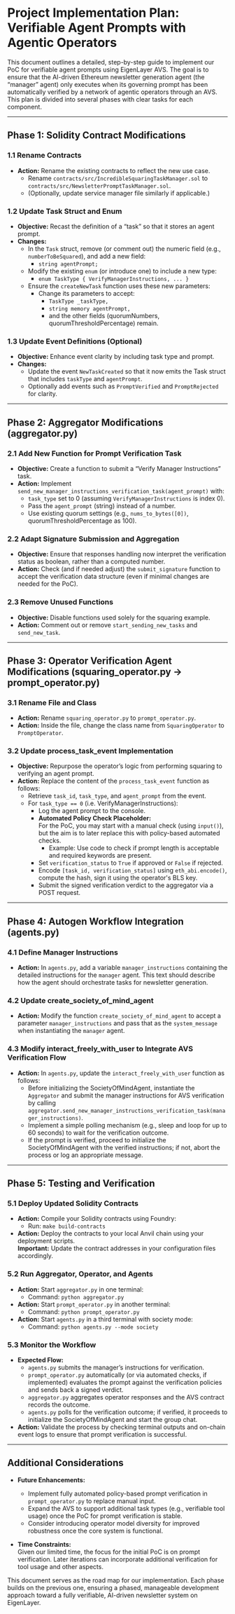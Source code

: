 # Project Implementation Plan: Verifiable Agent Prompts with Agentic Operators

This document outlines a detailed, step-by-step guide to implement our PoC for verifiable agent prompts using EigenLayer AVS. The goal is to ensure that the AI-driven Ethereum newsletter generation agent (the “manager” agent) only executes when its governing prompt has been automatically verified by a network of agentic operators through an AVS. This plan is divided into several phases with clear tasks for each component.

---

## Phase 1: Solidity Contract Modifications

### 1.1 Rename Contracts
- **Action:** Rename the existing contracts to reflect the new use case.
  - Rename `contracts/src/IncredibleSquaringTaskManager.sol` to `contracts/src/NewsletterPromptTaskManager.sol`.
  - (Optionally, update service manager file similarly if applicable.)

### 1.2 Update Task Struct and Enum
- **Objective:** Recast the definition of a “task” so that it stores an agent prompt.
- **Changes:**
  - In the `Task` struct, remove (or comment out) the numeric field (e.g., `numberToBeSquared`), and add a new field:
    - `string agentPrompt;`
  - Modify the existing `enum` (or introduce one) to include a new type:
    - `enum TaskType { VerifyManagerInstructions, ... }`
  - Ensure the `createNewTask` function uses these new parameters:
    - Change its parameters to accept:
      - `TaskType _taskType,`
      - `string memory agentPrompt,`
      - and the other fields (quorumNumbers, quorumThresholdPercentage) remain.

### 1.3 Update Event Definitions (Optional)
- **Objective:** Enhance event clarity by including task type and prompt.
- **Changes:**
  - Update the event `NewTaskCreated` so that it now emits the Task struct that includes `taskType` and `agentPrompt`.
  - Optionally add events such as `PromptVerified` and `PromptRejected` for clarity.

---

## Phase 2: Aggregator Modifications (aggregator.py)

### 2.1 Add New Function for Prompt Verification Task
- **Objective:** Create a function to submit a “Verify Manager Instructions” task.
- **Action:** Implement `send_new_manager_instructions_verification_task(agent_prompt)` with:
  - `task_type` set to 0 (assuming `VerifyManagerInstructions` is index 0).
  - Pass the `agent_prompt` (string) instead of a number.
  - Use existing quorum settings (e.g., `nums_to_bytes([0])`, quorumThresholdPercentage as 100).

### 2.2 Adapt Signature Submission and Aggregation 
- **Objective:** Ensure that responses handling now interpret the verification status as boolean, rather than a computed number.
- **Action:** Check (and if needed adjust) the `submit_signature` function to accept the verification data structure (even if minimal changes are needed for the PoC).

### 2.3 Remove Unused Functions
- **Objective:** Disable functions used solely for the squaring example.
- **Action:** Comment out or remove `start_sending_new_tasks` and `send_new_task`.

---

## Phase 3: Operator Verification Agent Modifications (squaring_operator.py → prompt_operator.py)

### 3.1 Rename File and Class
- **Action:** Rename `squaring_operator.py` to `prompt_operator.py`.
- **Action:** Inside the file, change the class name from `SquaringOperator` to `PromptOperator`.

### 3.2 Update process_task_event Implementation
- **Objective:** Repurpose the operator’s logic from performing squaring to verifying an agent prompt.
- **Action:** Replace the content of the `process_task_event` function as follows:
  - Retrieve `task_id`, `task_type`, and `agent_prompt` from the event.
  - For `task_type == 0` (i.e. VerifyManagerInstructions):
    - Log the agent prompt to the console.
    - **Automated Policy Check Placeholder:**  
      For the PoC, you may start with a manual check (using `input()`), but the aim is to later replace this with policy-based automated checks.
      - Example: Use code to check if prompt length is acceptable and required keywords are present.
    - Set `verification_status` to `True` if approved or `False` if rejected.
    - Encode `[task_id, verification_status]` using `eth_abi.encode()`, compute the hash, sign it using the operator's BLS key.
    - Submit the signed verification verdict to the aggregator via a POST request.

---

## Phase 4: Autogen Workflow Integration (agents.py)

### 4.1 Define Manager Instructions
- **Action:** In `agents.py`, add a variable `manager_instructions` containing the detailed instructions for the `manager` agent. This text should describe how the agent should orchestrate tasks for newsletter generation.

### 4.2 Update create_society_of_mind_agent
- **Action:** Modify the function `create_society_of_mind_agent` to accept a parameter `manager_instructions` and pass that as the `system_message` when instantiating the `manager` agent.

### 4.3 Modify interact_freely_with_user to Integrate AVS Verification Flow
- **Action:** In `agents.py`, update the `interact_freely_with_user` function as follows:
  - Before initializing the SocietyOfMindAgent, instantiate the `Aggregator` and submit the manager instructions for AVS verification by calling `aggregator.send_new_manager_instructions_verification_task(manager_instructions)`.
  - Implement a simple polling mechanism (e.g., sleep and loop for up to 60 seconds) to wait for the verification outcome.
  - If the prompt is verified, proceed to initialize the SocietyOfMindAgent with the verified instructions; if not, abort the process or log an appropriate message.

---

## Phase 5: Testing and Verification

### 5.1 Deploy Updated Solidity Contracts
- **Action:** Compile your Solidity contracts using Foundry:
  - Run: `make build-contracts`
- **Action:** Deploy the contracts to your local Anvil chain using your deployment scripts.  
  **Important:** Update the contract addresses in your configuration files accordingly.

### 5.2 Run Aggregator, Operator, and Agents
- **Action:** Start `aggregator.py` in one terminal:
  - Command: `python aggregator.py`
- **Action:** Start `prompt_operator.py` in another terminal:
  - Command: `python prompt_operator.py`
- **Action:** Start `agents.py` in a third terminal with society mode:
  - Command: `python agents.py --mode society`
  
### 5.3 Monitor the Workflow
- **Expected Flow:**
  - `agents.py` submits the manager’s instructions for verification.
  - `prompt_operator.py` automatically (or via automated checks, if implemented) evaluates the prompt against the verification policies and sends back a signed verdict.
  - `aggregator.py` aggregates operator responses and the AVS contract records the outcome.
  - `agents.py` polls for the verification outcome; if verified, it proceeds to initialize the SocietyOfMindAgent and start the group chat.
- **Action:** Validate the process by checking terminal outputs and on-chain event logs to ensure that prompt verification is successful.

---

## Additional Considerations

- **Future Enhancements:**
  - Implement fully automated policy-based prompt verification in `prompt_operator.py` to replace manual input.
  - Expand the AVS to support additional task types (e.g., verifiable tool usage) once the PoC for prompt verification is stable.
  - Consider introducing operator model diversity for improved robustness once the core system is functional.

- **Time Constraints:**  
  Given our limited time, the focus for the initial PoC is on prompt verification. Later iterations can incorporate additional verification for tool usage and other aspects.

This document serves as the road map for our implementation. Each phase builds on the previous one, ensuring a phased, manageable development approach toward a fully verifiable, AI-driven newsletter system on EigenLayer.
